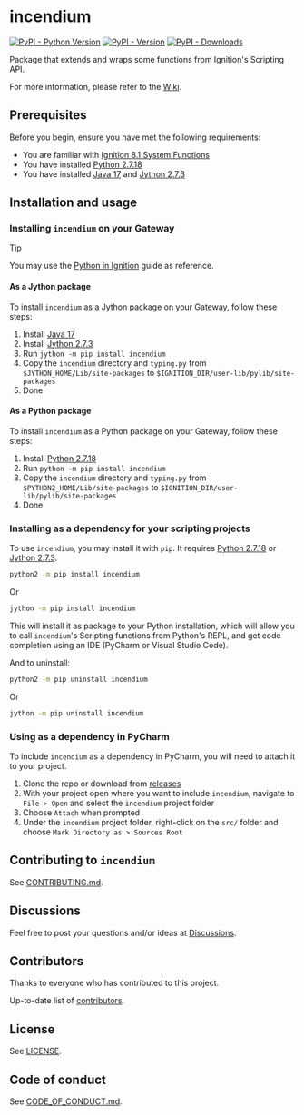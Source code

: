 # incendium

<!--- Badges --->
[![PyPI - Python Version](https://img.shields.io/pypi/pyversions/incendium)](https://pypi.org/project/incendium/)
[![PyPI - Version](https://img.shields.io/pypi/v/incendium)](https://pypi.org/project/incendium/)
[![PyPI - Downloads](https://static.pepy.tech/badge/incendium)](https://pepy.tech/projects/incendium)

Package that extends and wraps some functions from Ignition's Scripting API.

For more information, please refer to the [Wiki].

## Prerequisites

Before you begin, ensure you have met the following requirements:

- You are familiar with [Ignition 8.1 System Functions]
- You have installed [Python 2.7.18]
- You have installed [Java 17] and [Jython 2.7.3]

## Installation and usage

### Installing `incendium` on your Gateway

> [!TIP]
> You may use the [Python in Ignition] guide as reference.

#### As a Jython package

To install `incendium` as a Jython package on your Gateway, follow
these steps:

1. Install [Java 17]
2. Install [Jython 2.7.3]
3. Run `jython -m pip install incendium`
4. Copy the `incendium` directory and `typing.py` from
  `$JYTHON_HOME/Lib/site-packages` to
  `$IGNITION_DIR/user-lib/pylib/site-packages`
5. Done

#### As a Python package

To install `incendium` as a Python package on your Gateway, follow these steps:

1. Install [Python 2.7.18]
2. Run `python -m pip install incendium`
3. Copy the `incendium` directory and `typing.py` from
  `$PYTHON2_HOME/Lib/site-packages` to
  `$IGNITION_DIR/user-lib/pylib/site-packages`
4. Done

### Installing as a dependency for your scripting projects

To use `incendium`, you may install it with `pip`. It requires
[Python 2.7.18] or [Jython 2.7.3].

```sh
python2 -m pip install incendium
```

Or

```sh
jython -m pip install incendium
```

This will install it as package to your Python installation, which will allow
you to call `incendium`'s Scripting functions from Python's REPL, and get code
completion using an IDE (PyCharm or Visual Studio Code).

And to uninstall:

```sh
python2 -m pip uninstall incendium
```

Or

```sh
jython -m pip uninstall incendium
```

### Using as a dependency in PyCharm

To include `incendium` as a dependency in PyCharm, you will need to attach
it to your project.

1. Clone the repo or download from [releases]
2. With your project open where you want to include `incendium`, navigate to
  `File > Open` and select the `incendium` project folder
3. Choose `Attach` when prompted
4. Under the `incendium` project folder, right-click on the `src/` folder and
  choose `Mark Directory as > Sources Root`

## Contributing to `incendium`

See [CONTRIBUTING.md].

## Discussions

Feel free to post your questions and/or ideas at [Discussions].

## Contributors

Thanks to everyone who has contributed to this project.

Up-to-date list of [contributors].

## License

See [LICENSE].

## Code of conduct

See [CODE_OF_CONDUCT.md].

<!-- Links -->
[CODE_OF_CONDUCT.md]: https://github.com/ignition-devs/.github/blob/main/CODE_OF_CONDUCT.md
[CONTRIBUTING.md]: ../CONTRIBUTING.md#contributing-to-incendium
[contributors]: https://github.com/ignition-devs/incendium/graphs/contributors
[Discussions]: https://github.com/orgs/ignition-devs/discussions
[Ignition 8.1 System Functions]: https://docs.inductiveautomation.com/docs/8.1/appendix/scripting-functions
[Java 17]: https://www.azul.com/downloads/?version=java-17-lts&package=jre#zulu
[Jython 2.7.3]: https://repo1.maven.org/maven2/org/python/jython-installer/2.7.3/jython-installer-2.7.3.jar
[LICENSE]: ../LICENSE
[Python 2.7.18]: https://www.python.org/downloads/release/python-2718/
[Python in Ignition]: https://support.inductiveautomation.com/hc/en-us/articles/360056397252-Python-In-Ignition
[releases]: https://github.com/ignition-devs/incendium/releases
[Wiki]: https://github.com/ignition-devs/incendium/wiki

